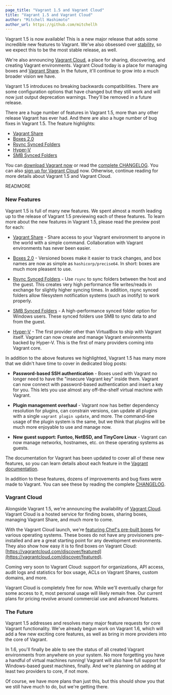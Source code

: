 ```yaml
---
page_title: "Vagrant 1.5 and Vagrant Cloud"
title: "Vagrant 1.5 and Vagrant Cloud"
author: "Mitchell Hashimoto"
author_url: https://github.com/mitchellh
---
```


Vagrant 1.5 is now available! This is a new major release that
adds some incredible new features to Vagrant. We've also obsessed over
[stability](/blog/stability-and-upgrades.html), so we expect this to be the
most stable release, as well.

We're also announcing [Vagrant Cloud](https://vagrantcloud.com), a place
for sharing, discovering, and creating Vagrant environments. Vagrant Cloud
today is a place for managing boxes and
[Vagrant Share](/blog/feature-preview-vagrant-1-5-share.html). In the future,
it'll continue to grow into a much broader vision we have.

Vagrant 1.5 introduces no breaking backwards compatibilities. There are some
configuration options that have changed but they still work and will now just
output deprecation warnings. They'll be removed in a future release.

There are a huge number of features in Vagrant 1.5, more than any other
release Vagrant has ever had. And there are also a huge number of bug fixes
in Vagrant 1.5. The feature highlights:

  * [Vagrant Share](/blog/vagrant-1-5-and-vagrant-cloud.html#features)
  * [Boxes 2.0](/blog/vagrant-1-5-and-vagrant-cloud.html#features)
  * [Rsync Synced Folders](/blog/vagrant-1-5-and-vagrant-cloud.html#features)
  * [Hyper-V](/blog/vagrant-1-5-and-vagrant-cloud.html#features)
  * [SMB Synced Folders](/blog/vagrant-1-5-and-vagrant-cloud.html#features)

You can [download Vagrant now](/downloads.html) or read the
[complete CHANGELOG](https://github.com/mitchellh/vagrant/blob/v1.5.0/CHANGELOG.md).
You can also [sign up for Vagrant Cloud](https://vagrantcloud.com) now.
Otherwise, continue reading for more details about Vagrant 1.5 and
Vagrant Cloud.

READMORE

<a id="features"></a>
### New Features

Vagrant 1.5 is full of many new features. We spent almost a month leading
up to the release of Vagrant 1.5 previewing each of these features. To learn
more about the new features in Vagrant 1.5, please read the preview post
for each:

  * [Vagrant Share](/blog/feature-preview-vagrant-1-5-share.html) - Share
    access to your Vagrant environment to anyone in the world with a simple
    command. Collaboration with Vagrant environments has never been easier.

  * [Boxes 2.0](/blog/feature-preview-vagrant-1-5-boxes-2-0.html) - Versioned
    boxes make it easier to track changes, and box names are now as simple
    as `hashicorp/precise64`. In short: boxes are much more pleasent to use.

  * [Rsync Synced Folders](/blog/feature-preview-vagrant-1-5-rsync.html) -
    Use `rsync` to sync folders between the host and the guest. This creates
    very high performance file writes/reads in exchange for slightly higher
    syncing times. In addition, rsync synced folders allow filesystem
    notification systems (such as inotify) to work properly.

  * [SMB Synced Folders](/blog/feature-preview-vagrant-1-5-hyperv.html) -
    A high-performance synced folder option for Windows users. These synced
    folders use SMB to sync data to and from the guest.

  * [Hyper-V](/blog/feature-preview-vagrant-1-5-hyperv.html) - The first
    provider other than VirtualBox to ship with Vagrant itself. Vagrant can
    now create and manage Vagrant environments backed by Hyper-V. This is
    the first of many providers coming into Vagrant core.

In addition to the above features we highlighted, Vagrant 1.5 has many more that
we didn't have time to cover in dedicated blog posts:

  * **Password-based SSH authentication** - Boxes used with Vagrant no longer
    need to have the "insecure Vagrant key" inside them. Vagrant can now connect
    with password-based authentication and insert a key for you. This lets
    you use almost any off-the-shelf virtual machine with Vagrant.

  * **Plugin management overhaul** - Vagrant now has better dependency
    resolution for plugins, can constrain versions, can update all plugins
    with a single `vagrant plugin update`, and more. The command-line usage
    of the plugin system is the same, but we think that plugins will be much
    more enjoyable to use and manage now.

  * **New guest support: Funtoo, NetBSD, and TinyCore Linux** - Vagrant can
    now manage networks, hostnames, etc. on these operating systems as
    guests.

The documentation for Vagrant has been updated to cover all of these new
features, so you can learn details about each feature in the
[Vagrant documentation](http://docs.vagrantup.com).

In addition to these features, dozens of improvements and bug fixes were
made to Vagrant. You can see these by reading the complete
[CHANGELOG](https://github.com/mitchellh/vagrant/blob/v1.5.0/CHANGELOG.md).

### Vagrant Cloud

Alongside Vagrant 1.5, we're announcing the availability of
[Vagrant Cloud](https://vagrantcloud.com). Vagrant Cloud is a hosted
service for finding boxes, sharing boxes, managing Vagrant Share, and
much more to come.

With the Vagrant Cloud launch, we're
[featuring Chef's pre-built boxes](https://vagrantcloud.com/discover/featured)
for various operating systems. These boxes do not have any provisioners
pre-installed and are a great starting point for any development environments.
They also show how easy it is to find boxes on Vagrant Cloud:
[https://vagrantcloud.com/discover/featured](https://vagrantcloud.com/discover/featured).

Coming very soon to Vagrant Cloud: support for organizations, API access, audit logs
and statistics for box usage, ACLs on Vagrant Shares, custom domains,
and more.

Vagrant Cloud is completely free for now. While we'll eventually charge
for some access to it, most personal usage will likely remain free. Our current
plans for pricing revolve around commercial use and advanced features.

### The Future

Vagrant 1.5 addresses and resolves many major feature requests for core
Vagrant functionality. We've already begun work on Vagrant 1.6, which will
add a few new exciting core features, as well as bring in more providers
into the core of Vagrant.

In 1.6, you'll finally be able to see the status of all created Vagrant
environments from anywhere on your system. No more forgetting you have a
handful of virtual machines running! Vagrant will also have full support
for Windows-based guest machines, finally. And we're planning on adding at
least two providers to core, if not more.

Of course, we have more plans than just this, but this should show you
that we still have much to do, but we're getting there.

